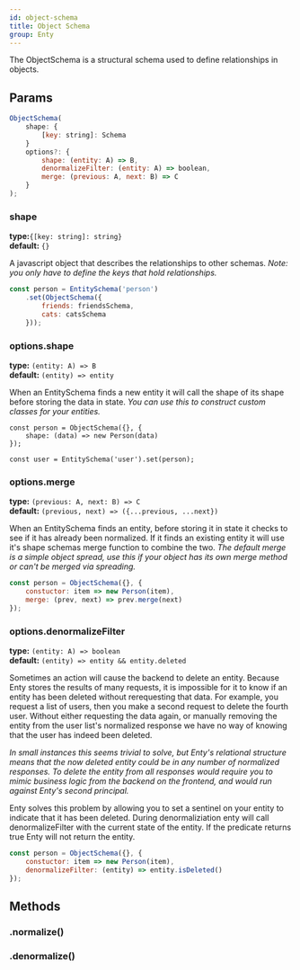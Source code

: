 ```yaml
---
id: object-schema
title: Object Schema
group: Enty
---
```


The ObjectSchema is a structural schema used to define relationships in objects.

## Params
```js
ObjectSchema(
    shape: {
        [key: string]: Schema
    }
    options?: {
        shape: (entity: A) => B,
        denormalizeFilter: (entity: A) => boolean,
        merge: (previous: A, next: B) => C
    }
);
```
### shape 
**type:**`{[key: string]: string}`  
**default:** `{}`

A javascript object that describes the relationships to other schemas. 
_Note: you only have to define the keys that hold relationships._

```js
const person = EntitySchema('person')
    .set(ObjectSchema({
        friends: friendsSchema,
        cats: catsSchema
    }));
```

### options.shape 
**type:** `(entity: A) => B`  
**default:** `(entity) => entity`

When an EntitySchema finds a new entity it will call the shape of its shape before
storing the data in state. _You can use this to construct custom classes for your entities._

```
const person = ObjectSchema({}, {
    shape: (data) => new Person(data)
});

const user = EntitySchema('user').set(person);
```

### options.merge 
**type:** `(previous: A, next: B) => C`  
**default:** `(previous, next) => ({...previous, ...next})`

When an EntitySchema finds an entity, before storing it in state it checks to see if it has already
been normalized. If it finds an existing entity it will use it's shape schemas merge function 
to combine the two. _The default merge is a simple object spread, use this if your object has its 
own merge method or can't be merged via spreading._

```js
const person = ObjectSchema({}, {
    constuctor: item => new Person(item),
    merge: (prev, next) => prev.merge(next)
});
```


### options.denormalizeFilter 
**type:** `(entity: A) => boolean`  
**default:** `(entity) => entity && entity.deleted`

Sometimes an action will cause the backend to delete an entity. Because Enty stores the results of 
many requests, it is impossible for it to know if an entity has been deleted without rerequesting 
that data. For example, you request a list of users, then you make a second request to delete the 
fourth user. Without either requesting the data again, or manually removing the entity from the 
user list's normalized response we have no way of knowing that the user has indeed been deleted.

_In small instances this seems trivial to solve, but Enty's relational structure means that the now
deleted entity could be in any number of normalized responses. To delete the entity from all 
responses would require you to mimic business logic from the backend on the frontend, and would run
against Enty's second principal._

Enty solves this problem by allowing you to set a sentinel on your entity to indicate that it has 
been deleted. During denormaliziation enty will call denormalizeFilter with the current state of
the entity. If the predicate returns true Enty will not return the entity. 

```js
const person = ObjectSchema({}, {
    constuctor: item => new Person(item),
    denormalizeFilter: (entity) => entity.isDeleted()
});
```


## Methods

### .normalize()
<Normalize />

### .denormalize()
<Denormalize />
